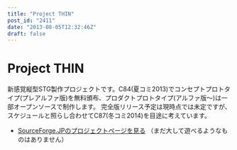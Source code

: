 ```yaml
---
title: "Project THIN"
post_id: "2411"
date: "2013-08-05T12:32:46Z"
draft: false
---
```


# Project THIN

新感覚縦型STG製作プロジェクトです。C84(夏コミ2013)でコンセプトプロトタイプ(プレアルファ版)を無料頒布、プロダクトプロトタイプ(アルファ版～)は一部オープンソースで制作します。 完全版リリース予定は現時点では未定ですが、スケジュールと照らし合わせてC87(冬コミ2014)を目途に考えています。 

  * [SourceForge.JPのプロジェクトページを見る](http://thin.sourceforge.jp/) （まだ大して遊べるようなものはありません）
